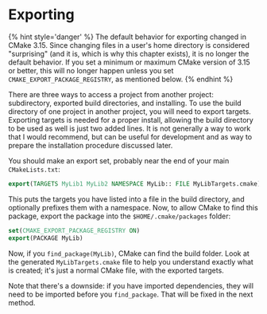 # Exporting

{% hint style='danger' %}
The default behavior for exporting changed in CMake 3.15. Since changing files in a user's home directory is considered "surprising" (and it is, which is why this chapter exists), it is no longer the default behavior. If you set a minimum or maximum CMake version of 3.15 or better, this will no longer happen unless you set `CMAKE_EXPORT_PACKAGE_REGISTRY`, as mentioned below.
{% endhint %}

There are three ways to access a project from another project: subdirectory, exported build directories, and installing. To use the build directory of one project in another project, you will need to export targets. Exporting targets is needed for a proper install, allowing the build directory to be used as well is just two added lines. It is not generally a way to work that I would recommend, but can be useful for development and as way to prepare the installation procedure discussed later.

You should make an export set, probably near the end of your main `CMakeLists.txt`:

```cmake
export(TARGETS MyLib1 MyLib2 NAMESPACE MyLib:: FILE MyLibTargets.cmake)
```

This puts the targets you have listed into a file in the build directory, and optionally prefixes them with a namespace. Now, to allow CMake to find this package, export the package into the `$HOME/.cmake/packages` folder:

```cmake
set(CMAKE_EXPORT_PACKAGE_REGISTRY ON)
export(PACKAGE MyLib)
```

Now, if you `find_package(MyLib)`, CMake can find the build folder. Look at the generated `MyLibTargets.cmake` file to help you understand exactly what is created; it's just a normal CMake file, with the exported targets.

Note that there's a downside: if you have imported dependencies, they will need to be imported before you `find_package`. That will be fixed in the next method.

